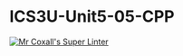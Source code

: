 # ICS3U-Unit5-05-CPP

[![Mr Coxall's Super Linter](https://github.com/CristianoSellitto/ICS3U-Unit5-05-CPP/workflows/Mr%20Coxall's%20Super%20Linter/badge.svg)](https://github.com/CristianoSellitto/ICS3U-Unit5-05-CPP/actions/)
